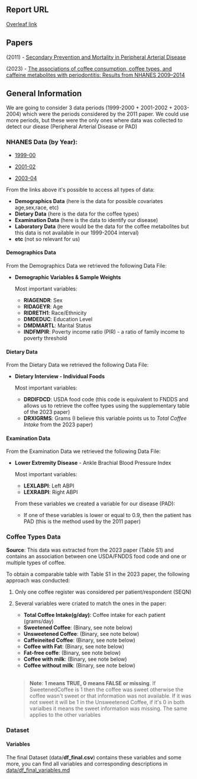 ## Report URL
[Overleaf link](https://www.overleaf.com/5239177249dncfbbvytmqw#74d3c6)

## Papers 
(2011) - [Secondary Prevention and Mortality in Peripheral Arterial Disease](/papers/pande-et-al-2011-secondary-prevention-and-mortality-in-peripheral-artery-disease.pdf)

(2023) - [The associations of coffee consumption, coffee types, and caffeine metabolites with periodontitis: Results from NHANES 2009–2014](/papers/Journal%20of%20Periodontology%20-%202023%20-%20Chen%20-%20The%20associations%20of%20coffee%20consumption%20%20coffee%20types%20%20and%20caffeine%20metabolites.pdf)

## General Information
We are going to consider 3 data periods (1999-2000 + 2001-2002 + 2003-2004) which were the periods
considered by the 2011 paper. We could use more periods, but these were the only ones where data was collected to detect our diease (Peripheral Arterial Disease or PAD) 


### NHANES Data (by Year):

- [1999-00](https://wwwn.cdc.gov/nchs/nhanes/continuousnhanes/default.aspx?BeginYear=1999)

- [2001-02](https://wwwn.cdc.gov/nchs/nhanes/continuousnhanes/default.aspx?BeginYear=2001)

- [2003-04](https://wwwn.cdc.gov/nchs/nhanes/continuousnhanes/default.aspx?BeginYear=2003)

From the links above it's possible to access all types of data:
* **Demographics Data** (here is the data for possible covariates age,sex,race, etc)
* **Dietary Data** (here is the data for the coffee types)
* **Examination Data** (here is the data to identify our disease)
* **Laboratory Data** (here would be the data for the coffee metabolites but this data is not available in our 1999-2004 interval)
* **etc** (not so relevant for us)

#### Demographics Data
From the Demographics Data we retrieved the following Data File:
- **Demographic Variables & Sample Weights**

    Most important variables: <br>
    - **RIAGENDR**: Sex
    - **RIDAGEYR**: Age
    - **RIDRETH1**: Race/Ethnicity
    - **DMDEDUC**: Education Level
    - **DMDMARTL**: Marital Status
    - **INDFMPIR**: Poverty income ratio (PIR) - a ratio of family income to poverty threshold


#### Dietary Data
From the Dietary Data we retrieved the following Data File:
- **Dietary Interview - Individual Foods**

    Most important variables: <br>
    - **DRDIFDCD**: USDA food code (this code is equivalent to FNDDS and allows us to retrieve the coffee types using the supplementary table of the 2023 paper)
    - **DRXIGRMS**: Grams (I believe this variable points us to *Total Coffee Intake* from the 2023 paper)

#### Examination Data
From the Examination Data we retrieved the following Data File:
- **Lower Extremity Disease** - Ankle Brachial Blood Pressure Index

    Most important variables:
    - **LEXLABPI**: Left ABPI
    - **LEXRABPI**: Right ABPI <br>

    From these variables we created a variable for our disease (PAD):
    - If one of these variables is lower or equal to 0.9, then the patient has PAD (this is the method used by the 2011 paper)

### Coffee Types Data 
**Source**: This data was extracted from the 2023 paper (Table S1) and contains an association between one USDA/FNDDS food code and one or multiple types of coffee.

To obtain a comparable table with Table S1 in the 2023 paper, the following approach was conducted:
1. Only one coffee register was considered per patient/respondent (SEQN)
2. Several variables were criated to match the ones in the paper:

    - **Total Coffee Intake(g/day)**: Coffee intake for each patient (grams/day)
    - **Sweetened Coffee**: (Binary, see note below)
    - **Unsweetened Coffee**: (Binary, see note below)
    - **Caffeineited Coffee**: (Binary, see note below)
    - **Coffee with Fat**: (Binary, see note below)
    - **Fat-free coffe**: (Binary, see note below)
    - **Coffee with milk**: (Binary, see note below)
    - **Coffee without milk**: (Binary, see note below)

    <br>
    
    >**Note**:
    **1 means TRUE, 0 means FALSE or missing**.
    If SweetenedCoffee is 1 then the coffee was sweet otherwise the coffee wasn't sweet or that information was not available. If it was not sweet it will be 1 in the Unsweetened Coffee, if it's 0 in both varialbes it means the sweet information was missing. The same applies to the other variables


### Dataset

#### Variables
The final Dataset (data/**df_final.csv**) contains these variables and some more, you can find all variables and corresponding descriptions in [data/df_final_variables.md](data/df_final_variables.md)

